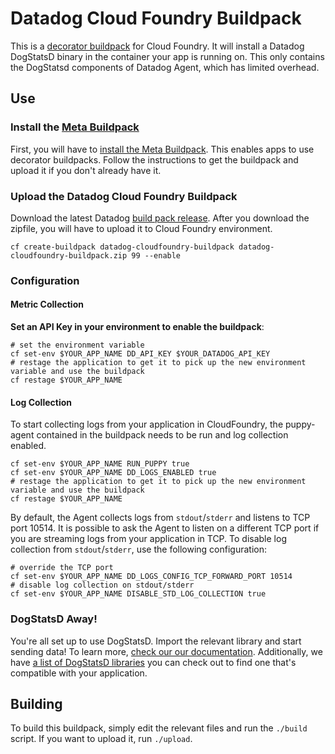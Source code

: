 # Datadog Cloud Foundry Buildpack

This is a [decorator buildpack](https://github.com/cf-platform-eng/meta-buildpack/blob/master/README.md#decorators) for Cloud Foundry. It will install a Datadog DogStatsD binary in the container your app is running on. This only contains the DogStatsd components of Datadog Agent, which has limited overhead.

## Use

### Install the [Meta Buildpack](https://github.com/cf-platform-eng/meta-buildpack#how-to-install-the-meta-buildpack)
First, you will have to [install the Meta Buildpack](https://github.com/cf-platform-eng/meta-buildpack#how-to-install-the-meta-buildpack). This enables apps to use decorator buildpacks. Follow the instructions to get the buildpack and upload it if you don't already have it.

### Upload the Datadog Cloud Foundry Buildpack
Download the latest Datadog [build pack release](https://cloudfoundry.datadoghq.com/datadog-cloudfoundry-buildpack/datadog-cloudfoundry-buildpack-latest.zip). After you download the zipfile, you will have to upload it to Cloud Foundry environment.

```shell
cf create-buildpack datadog-cloudfoundry-buildpack datadog-cloudfoundry-buildpack.zip 99 --enable
```

### Configuration

#### Metric Collection

**Set an API Key in your environment to enable the buildpack**:

```shell
# set the environment variable
cf set-env $YOUR_APP_NAME DD_API_KEY $YOUR_DATADOG_API_KEY
# restage the application to get it to pick up the new environment variable and use the buildpack
cf restage $YOUR_APP_NAME
```

#### Log Collection

To start collecting logs from your application in CloudFoundry, the puppy-agent contained in the buildpack needs to be run and log collection enabled.

```
cf set-env $YOUR_APP_NAME RUN_PUPPY true
cf set-env $YOUR_APP_NAME DD_LOGS_ENABLED true
# restage the application to get it to pick up the new environment variable and use the buildpack
cf restage $YOUR_APP_NAME
```

By default, the Agent collects logs from `stdout`/`stderr` and listens to TCP port 10514.
It is possible to ask the Agent to listen on a different TCP port if you are streaming logs from your application in TCP.
To disable log collection from `stdout`/`stderr`, use the following configuration:

```
# override the TCP port
cf set-env $YOUR_APP_NAME DD_LOGS_CONFIG_TCP_FORWARD_PORT 10514
# disable log collection on stdout/stderr
cf set-env $YOUR_APP_NAME DISABLE_STD_LOG_COLLECTION true
```

### DogStatsD Away!
You're all set up to use DogStatsD. Import the relevant library and start sending data! To learn more, [check our our documentation](https://docs.datadoghq.com/guides/DogStatsD/). Additionally, we have [a list of DogStatsD libraries](https://docs.datadoghq.com/libraries/) you can check out to find one that's compatible with your application.


## Building
To build this buildpack, simply edit the relevant files and run the `./build` script. If you want to upload it, run `./upload`.
